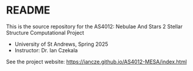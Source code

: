 # README

This is the source repository for the AS4012: Nebulae And Stars 2 Stellar Structure Computational Project
* University of St Andrews, Spring 2025
* Instructor: Dr. Ian Czekala

See the project website: https://iancze.github.io/AS4012-MESA/index.html

